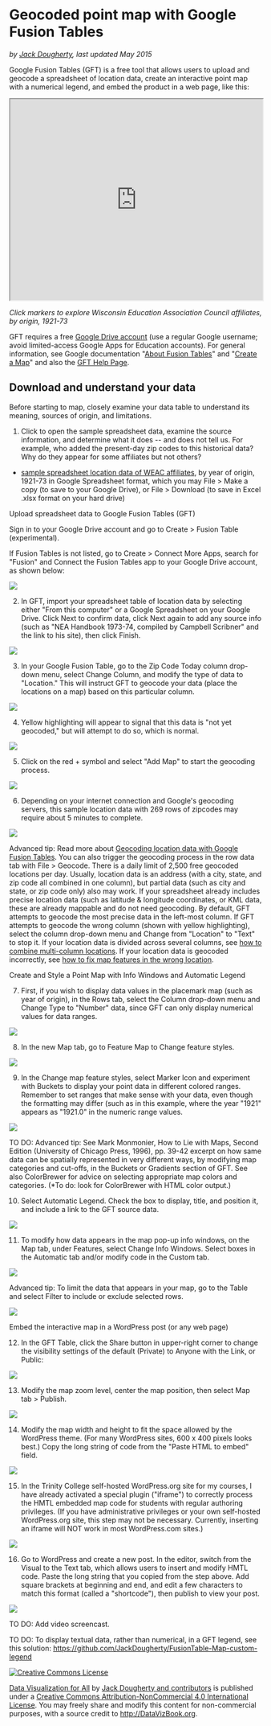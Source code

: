 # Geocoded point map with Google Fusion Tables

*by [Jack Dougherty](introduction/who.md), last updated May 2015*

Google Fusion Tables (GFT) is a free tool that allows users to upload and geocode a spreadsheet of location data, create an interactive point map with a numerical legend, and embed the product in a web page, like this:

<iframe width="100%" height="400" src="https://www.google.com/fusiontables/embedviz?q=select+col2+from+1OenqPrEAJVZDQrUe5fSeElMMVjrUbHTN9JoN0KU&viz=MAP&h=false&lat=44.517390498730755&lng=-89.70086420624999&t=1&z=6&l=col2&y=2&tmplt=2&hml=GEOCODABLE"></iframe>

*Click markers to explore Wisconsin Education Association Council affiliates, by origin, 1921-73*

GFT requires a free [Google Drive account](http://drive.google.com/) (use a regular Google username; avoid limited-access Google Apps for Education accounts). For general information, see Google documentation "[About Fusion Tables](https://support.google.com/fusiontables/answer/2571232)" and "[Create a Map](https://support.google.com/fusiontables/answer/2527132)" and also the [GFT Help Page](http://www.google.com/support/fusiontables/).

## Download and understand your data
Before starting to map, closely examine your data table to understand its meaning, sources of origin, and limitations.

1) Click to open the sample spreadsheet data, examine the source information, and determine what it does -- and does not tell us. For example, who added the present-day zip codes to this historical data? Why do they appear for some affiliates but not others?

- [sample spreadsheet location data of WEAC affiliates](https://docs.google.com/spreadsheet/ccc?key=0AtmGKybdRLlZdGlUM3hhUWhUZ1BibXdFbFFqLWVYbnc&usp=sharing), by year of origin, 1921-73 in Google Spreadsheet format, which you may File > Make a copy (to save to your Google Drive), or File > Download (to save in Excel .xlsx format on your hard drive)

Upload spreadsheet data to Google Fusion Tables (GFT)

Sign in to your Google Drive account and go to Create > Fusion Table (experimental).

If Fusion Tables is not listed, go to Create > Connect More Apps, search for "Fusion" and Connect the Fusion Tables app to your Google Drive account, as shown below:

![](GFTPoint1.png)

2) In GFT, import your spreadsheet table of location data by selecting either "From this computer" or a Google Spreadsheet on your Google Drive. Click Next to confirm data, click Next again to add any source info (such as "NEA Handbook 1973-74, compiled by Campbell Scribner" and the link to his site), then click Finish.

![](GFTPoint2.png)

3) In your Google Fusion Table, go to the Zip Code Today column drop-down menu, select Change Column, and modify the type of data to "Location." This will instruct GFT to geocode your data (place the locations on a map) based on this particular column.

![](GFTPoint3.png)

4) Yellow highlighting will appear to signal that this data is "not yet geocoded," but will attempt to do so, which is normal.

![](GFTPoint4.png)

5) Click on the red + symbol and select "Add Map" to start the geocoding process.

![](GFTPoint5.png)

6) Depending on your internet connection and Google's geocoding servers, this sample location data with 269 rows of zipcodes may require about 5 minutes to complete.

![](GFTPoint6.png)

Advanced tip: Read more about [Geocoding location data with Google Fusion Tables](https://support.google.com/fusiontables/answer/1012281). You can also trigger the geocoding process in the row data tab with File > Geocode. There is a daily limit of 2,500 free geocoded locations per day. Usually, location data is an address (with a city, state, and zip code all combined in one column), but partial data (such as city and state, or zip code only) also may work. If your spreadsheet already includes precise location data (such as latitude & longitude coordinates, or KML data, these are already mappable and do not need geocoding. By default, GFT attempts to geocode the most precise data in the left-most column. If GFT attempts to geocode the wrong column (shown with yellow highlighting), select the column drop-down menu and Change from "Location" to "Text" to stop it. If your location data is divided across several columns, see [how to combine multi-column locations](https://support.google.com/fusiontables/answer/175922). If your location data is geocoded incorrectly, see [how to fix map features in the wrong location](https://support.google.com/fusiontables/answer/171212).

Create and Style a Point Map with Info Windows and Automatic Legend

7) First,  if you wish to display data values in the placemark map (such as year of origin), in the Rows tab, select the Column drop-down menu and Change Type to "Number" data, since GFT can only display numerical values for data ranges.

![](GFTPoint7.png)

8) In the new Map tab, go to Feature Map to Change feature styles.

![](GFTPoint8.png)

9) In the Change map feature styles, select Marker Icon and experiment with Buckets to display your point data in different colored ranges. Remember to set ranges that make sense with your data, even though the formatting may differ (such as in this example, where the year "1921" appears as "1921.0" in the numeric range values.

![](GFTPoint9.png)

TO DO: Advanced tip: See Mark Monmonier, How to Lie with Maps, Second Edition (University of Chicago Press, 1996), pp. 39-42 excerpt on how same data can be spatially represented in very different ways, by modifying map categories and cut-offs, in the Buckets or Gradients section of GFT. See also ColorBrewer for advice on selecting appropriate map colors and categories. (*To do: look for ColorBrewer with HTML color output.)

10) Select Automatic Legend. Check the box to display, title, and position it, and include a link to the GFT source data.

![](GFTPoint10.png)

11) To modify how data appears in the map pop-up info windows, on the Map tab, under Features, select Change Info Windows. Select boxes in the Automatic tab and/or modify code in the Custom tab.

![](GFTPoint11.png)

Advanced tip: To limit the data that appears in your map, go to the Table and select Filter to include or exclude selected rows.

![](GFTPoint11b.png)

Embed the interactive map in a WordPress post (or any web page)

12) In the GFT Table, click the Share button in upper-right corner to change the visibility settings of the default (Private) to Anyone with the Link, or Public:

![](GFTPoint12.png)

13) Modify the map zoom level, center the map position, then select Map tab > Publish.

![](GFTPoint13.png)

14) Modify the map width and height to fit the space allowed by the WordPress theme. (For many WordPress sites, 600 x 400 pixels looks best.) Copy the long string of code from the "Paste HTML to embed" field.

![](GFTPoint14.png)

15) In the Trinity College self-hosted WordPress.org site for my courses, I have already activated a special plugin ("iframe") to correctly process the HMTL embedded map code for students with regular authoring privileges. (If you have administrative privileges or your own self-hosted WordPress.org site, this step may not be necessary. Currently, inserting an iframe will NOT work in most WordPress.com sites.)

![](GFTPoint15.png)

16) Go to WordPress and create a new post. In the editor, switch from the Visual to the Text tab, which allows users to insert and modify HMTL code. Paste the long string that you copied from the step above. Add square brackets at beginning and end, and edit a few characters to match this format (called a "shortcode"), then publish to view your post.

![](GFTPoint17.png)

TO DO: Add video screencast.

TO DO: To display textual data, rather than numerical, in a GFT legend, see this solution: https://github.com/JackDougherty/FusionTable-Map-custom-legend


<a rel="license" href="http://creativecommons.org/licenses/by-nc/4.0/"><img alt="Creative Commons License" style="border-width:0" src="https://i.creativecommons.org/l/by-nc/4.0/88x31.png" /></a>

[Data Visualization for All](http://datavizbook.org)
by [Jack Dougherty and contributors](introduction/who.md)
is published under a [Creative Commons Attribution-NonCommercial 4.0 International License](http://creativecommons.org/licenses/by-nc/4.0).
You may freely share and modify this content for non-commercial purposes, with a source credit to http://DataVizBook.org.
